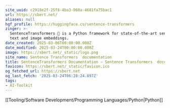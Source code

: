```yaml
---
site_uuid: c2918e2f-25f8-4ba3-960a-4681fa75bac1
url: https://sbert.net/
aliases: null
hgf_profile: https://huggingface.co/sentence-transformers
zinger: >-
  SentenceTransformers 🤗 is a Python framework for state-of-the-art sentence,
  text and image embeddings.
date_created: 2025-03-06T00:00:00.000Z
date_modified: 2025-03-24T00:00:00.000Z
image: https://sbert.net/_static/logo.png
site_name: Sentence Transformers  documentation
title: SentenceTransformers Documentation — Sentence Transformers  documentation
favicon: https://sbert.net/_static/favicon.ico
og_fetched_url: https://sbert.net
og_last_fetch: '2025-03-24T06:28:24.897Z'
tags:
- AI-Toolkit
---
```



[[Tooling/Software Development/Programming Languages/Python|Python]]
